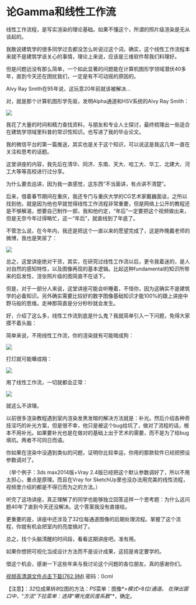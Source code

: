 # 论Gamma和线性工作流 

线性工作流程，是写实渲染的理论基础。如果不懂这个，所谓的照片级渲染是无从谈起的。

我敢说建筑学的很多同学过去都没怎么听说过这个词，确实，这个线性工作流程本来就不是建筑学该关心的事情，理论上来说，应该是三维软件帮我们料理好。

但是问题远没有那么简单，一个如此显著的问题能在计算机图形学领域潜伏40多年，直到今天还在困扰我们，一定是有不可动摇的原因的。

Alvy Ray Smith在95年说，这玩意20年前就该被解决…

对，就是那个计算机图形学先驱，发明Alpha通道和HSV系统的Alvy Ray Smith：

![](http://ox55f9bg6.bkt.clouddn.com/2017-10-04-053748.jpg)

我花了大量的时间和精力查找资料，与朋友和专业人士探讨，最终梳理出一些适合在建筑学领域里科普的常识性知识。也写进了我的毕业论文。

我的微信平台的第一篇推送，其实也是关于这个知识，可以说这是我这几年一直在关注和思考的话题。

这堂讲座的内容，我先后在清华、同济、东南、天大、哈工大、华工、北建大、河工大等等高校进行过分享。

为什么要去巡讲，因为我一直感觉，这东西“不当面讲，有点讲不清楚”。

后来，借着春节期间在重庆，我还专门与重庆大学的CG艺术家戴巍面谈，之所以找到他，就是因为他也早就觉得线性工作流程非常重要，但是网络上公开的教程还是不够解渴，想要自己制作一部，我和他约定，“年后”一定要把这个视频做出来，但是无奈今年过得略忙，这一“年后”，就直线到了年底了。

不管怎么说，在今年内，我还是把这个一直以来的愿望完成了，这是昨晚戴老师的微博，我也是笑尿了：

![](http://ox55f9bg6.bkt.clouddn.com/2017-10-04-053750.jpg)

总之，这堂讲座绝对干货，其实，在研究过线性工作流以后，更令我着迷的，是人对自然的感知特性，以及图像再现的基本逻辑。比起这种fundamental的知识所带来的启发性，渲张照片级的图简直不在话下。

但是，对于一部分人来说，这堂讲座可能会听睡着，不怪你，因为这确实不是建筑学的必备知识。另外确实需要比较好的数字图像基础知识才能100%的跟上讲座中野马般的思维。走神那简直是分分秒秒就会发生。

好，介绍了这么多，线性工作流到底是什么鬼？我就简单引入一下问题，免得大家摸不着头脑：

简单来说，不用线性工作流，你的渲染就有可能暗成狗：

![](http://ox55f9bg6.bkt.clouddn.com/2017-10-04-053800.jpg)

打灯就可能曝成翔：

![](http://ox55f9bg6.bkt.clouddn.com/2017-10-04-053802.jpg)

用了线性工作流，一切就都会正常：

![](http://ox55f9bg6.bkt.clouddn.com/2017-10-04-053753.jpg)

就这么不讲理。

以前很多渲染教程遇到室内渲染发黑发暗的解决方法就是：补光。然后介绍各种奇技淫巧的补光方案，但是很不幸，他只是被这个bug给坑了，做对了流程的话，根本不用补光。如果要补光也是在做对的基础上出于艺术的需要，而不是为了给bug填坑。两者不可同日而语。

你如果在渲染中没遇到类似的问题，证明你比较幸运，你用的那款软件已经把预设参数调对了。

（举个例子：3ds max2014版+Vray
2.4版已经把这个默认参数调好了，所以不用太担心，重点是原理。而且在Vray for
SketchUp里也没办法用完美的线性流程，视频里介绍的都是不得已而为之的方法。）

听完了这场讲座，真正理解了的同学也能够独立回答这样一个思考题：为什么这问题40年了直到今天还没解决。这个答案我没有直接给。

更重要的是，讲座中还涉及了32位每通道图像的后期处理流程。掌握了这个流程，你就有机会把室内的亮度搞对了。

总之，找个头脑清醒的时间段，看看这期讲座吧。准有用。

如果你想把可视化当成设计方法而不是设计成果，这招是肯定要学的。

借这个机会，感谢一下这些年来与我讨论这个问题的各位朋友。真的感谢你们。

[视频高清源文件点击下载(762.9M)](http://pan.baidu.com/s/1kTU8nQ3) 密码：0cml

【注意】：*32*位成果转*8*位图的方法：*PS*菜单：图像*\>*模式*\>8*位*/*通道。
在弹出窗口中，*“*方法*”*下拉菜单：选择*“*曝光度灰度系数*”*，确定。
